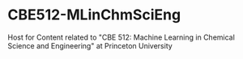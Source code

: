 # CBE512-MLinChmSciEng
Host for Content related to "CBE 512: Machine Learning in Chemical Science and Engineering" at Princeton University
